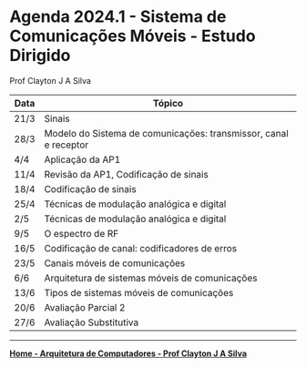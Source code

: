# Agenda 2024.1 - Sistema de Comunicações Móveis - Estudo Dirigido
Prof Clayton J A Silva

| Data | Tópico |
| ---- | ------ |
| 21/3 | Sinais | 
| 28/3 | Modelo do Sistema de comunicações: transmissor, canal e receptor |
| 4/4 | Aplicação da AP1 |
| 11/4 | Revisão da AP1, Codificação de sinais |
| 18/4 | Codificação de sinais | 
| 25/4 | Técnicas de modulação analógica e digital |
| 2/5 | Técnicas de modulação analógica e digital |
| 9/5 | O espectro de RF |
| 16/5 | Codificação de canal: codificadores de erros |
| 23/5 | Canais móveis de comunicações |
| 6/6 | Arquitetura de sistemas móveis de comunicações |
| 13/6 | Tipos de sistemas móveis de comunicações |
| 20/6 | Avaliação Parcial 2  |
| 27/6 | Avaliação Substitutiva |
___


**[Home - Arquitetura de Computadores - Prof Clayton J A Silva](https://github.com/claytonjasilva/claytonjasilva.github.io/blob/main/arq.md)**
